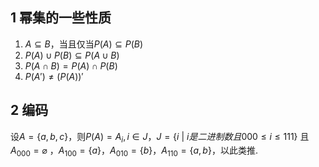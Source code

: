 ## 1 幂集的一些性质
1. $A\subseteq B$，当且仅当$P(A)\subseteq P(B)$
2. $P(A)\cup P(B)\subseteq P(A\cup B)$
3. $P(A\cap B)=P(A)\cap P(B)$
4. $P(A')\neq (P(A))'$
## 2 编码
设$A=\{a,b,c\}$，则$P(A)=A_i,i\in J$，$J=\{i~|~i是二进制数且000\leq i \leq 111\}$
且$A_{000}=\varnothing$ ，$A_{100}=\{a\}$，$A_{010}=\{b\}$，$A_{110}=\{a,b\}$，以此类推.
